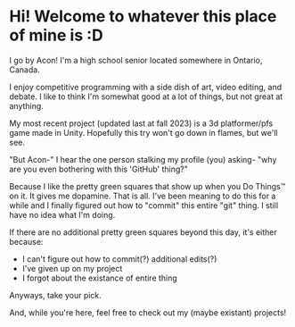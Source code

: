 # Hi! Welcome to whatever this place of mine is :D

I go by Acon! I'm a high school senior located somewhere in Ontario, Canada. 

I enjoy competitive programming with a side dish of art, video editing, and debate. I like to think I'm somewhat good at a lot of things, but not great at anything.

My most recent project (updated last at fall 2023) is a 3d platformer/pfs game made in Unity. Hopefully this try won't go down in flames, but we'll see. 

"But Acon-" I hear the one person stalking my profile (you) asking- "why are you even bothering with this 'GitHub' thing?"

Because I like the pretty green squares that show up when you Do Things:tm: on it. It gives me dopamine. That is all.
I've been meaning to do this for a while and I finally figured out how to "commit" this entire "git" thing. I still have no idea what I'm doing. 

If there are no additional pretty green squares beyond this day, it's either because:
- I can't figure out how to commit(?) additional edits(?)
- I've given up on my project
- I forgot about the existance of entire thing

Anyways, take your pick. 

And, while you're here, feel free to check out my (maybe existant) projects!
